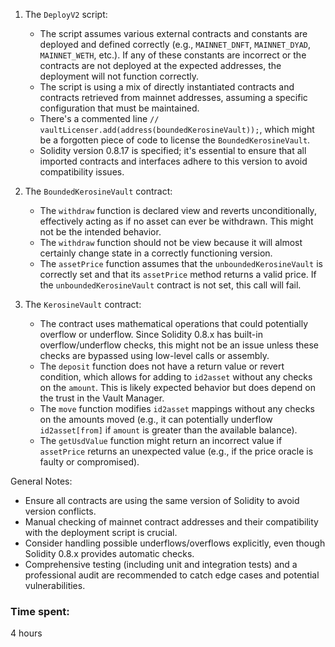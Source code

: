 
1. The `DeployV2` script:
   - The script assumes various external contracts and constants are deployed and defined correctly (e.g., `MAINNET_DNFT`, `MAINNET_DYAD`, `MAINNET_WETH`, etc.). If any of these constants are incorrect or the contracts are not deployed at the expected addresses, the deployment will not function correctly.
   - The script is using a mix of directly instantiated contracts and contracts retrieved from mainnet addresses, assuming a specific configuration that must be maintained.
   - There's a commented line `// vaultLicenser.add(address(boundedKerosineVault));`, which might be a forgotten piece of code to license the `BoundedKerosineVault`.
   - Solidity version 0.8.17 is specified; it's essential to ensure that all imported contracts and interfaces adhere to this version to avoid compatibility issues.

2. The `BoundedKerosineVault` contract:
   - The `withdraw` function is declared view and reverts unconditionally, effectively acting as if no asset can ever be withdrawn. This might not be the intended behavior.
   - The `withdraw` function should not be view because it will almost certainly change state in a correctly functioning version.
   - The `assetPrice` function assumes that the `unboundedKerosineVault` is correctly set and that its `assetPrice` method returns a valid price. If the `unboundedKerosineVault` contract is not set, this call will fail.

3. The `KerosineVault` contract:
   - The contract uses mathematical operations that could potentially overflow or underflow. Since Solidity 0.8.x has built-in overflow/underflow checks, this might not be an issue unless these checks are bypassed using low-level calls or assembly.
   - The `deposit` function does not have a return value or revert condition, which allows for adding to `id2asset` without any checks on the `amount`. This is likely expected behavior but does depend on the trust in the Vault Manager.
   - The `move` function modifies `id2asset` mappings without any checks on the amounts moved (e.g., it can potentially underflow `id2asset[from]` if `amount` is greater than the available balance).
   - The `getUsdValue` function might return an incorrect value if `assetPrice` returns an unexpected value (e.g., if the price oracle is faulty or compromised).

General Notes:
- Ensure all contracts are using the same version of Solidity to avoid version conflicts.
- Manual checking of mainnet contract addresses and their compatibility with the deployment script is crucial.
- Consider handling possible underflows/overflows explicitly, even though Solidity 0.8.x provides automatic checks.
- Comprehensive testing (including unit and integration tests) and a professional audit are recommended to catch edge cases and potential vulnerabilities.


### Time spent:
4 hours